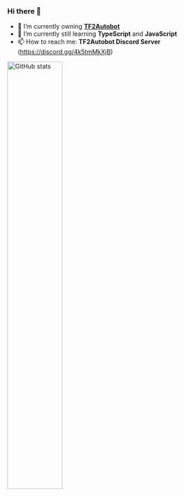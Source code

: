 ### Hi there 👋

<!--
**idinium96/idinium96** is a ✨ _special_ ✨ repository because its `README.md` (this file) appears on your GitHub profile.
-->
<!--
Here are some ideas to get you started:
-->
<!--
- 🔭 I’m currently working on ...
- 🌱 I’m currently learning ...
- 👯 I’m looking to collaborate on ...
- 🤔 I’m looking for help with ...
- 💬 Ask me about ...
- 📫 How to reach me: ...
- 😄 Pronouns: ...
- ⚡ Fun fact: ...
-->

- 🔭 I’m currently owning **[TF2Autobot](https://github.com/idinium96/tf2autobot)**
- 🌱 I’m currently still learning **TypeScript** and **JavaScript**
- 📫 How to reach me: **TF2Autobot Discord Server** (https://discord.gg/4k5tmMkXjB)

<p>
  <img align="center" src="https://github-readme-stats.vercel.app/api?username=idinium96&show_icons=true&count_private=true" alt="GitHub stats" width="50%" />
</p>

<!--
<img align="left" src="https://github-readme-stats.vercel.app/api/top-langs/?username=idinium96&layout=compact&langs_count=6" alt="Most used languages" />
-->
